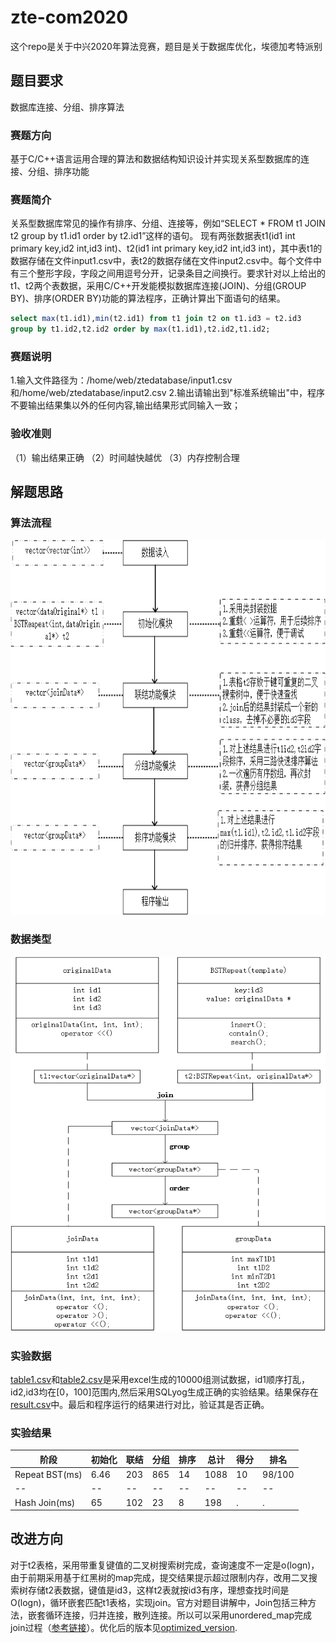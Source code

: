 # zte-com2020
这个repo是关于中兴2020年算法竞赛，题目是关于数据库优化，埃德加考特派别
## 题目要求 
数据库连接、分组、排序算法
### 赛题方向 
基于C/C++语言运用合理的算法和数据结构知识设计并实现关系型数据库的连接、分组、排序功能

### 赛题简介
  关系型数据库常见的操作有排序、分组、连接等，例如“SELECT * FROM t1 JOIN t2 group by t1.id1 order by t2.id1”这样的语句。
  现有两张数据表t1(id1 int primary key,id2 int,id3 int)、t2(id1 int primary key,id2 int,id3 int)，其中表t1的数据存储在文件input1.csv中，表t2的数据存储在文件input2.csv中。每个文件中有三个整形字段，字段之间用逗号分开，记录条目之间换行。要求针对以上给出的t1、t2两个表数据，采用C/C++开发能模拟数据库连接(JOIN)、分组(GROUP BY)、排序(ORDER BY)功能的算法程序，正确计算出下面语句的结果。
```sql
select max(t1.id1),min(t2.id1) from t1 join t2 on t1.id3 = t2.id3
group by t1.id2,t2.id2 order by max(t1.id1),t2.id2,t1.id2;
```
### 赛题说明
1.输入文件路径为：/home/web/ztedatabase/input1.csv和/home/web/ztedatabase/input2.csv
2.输出请输出到"标准系统输出"中，程序不要输出结果集以外的任何内容,输出结果形式同输入一致；

### 验收准则
（1）输出结果正确
（2）时间越快越优
（3）内存控制合理


## 解题思路
### 算法流程
<div align=center>
<img width = '600' height = '600' src = "https://github.com/missFuture/zte-com2020/blob/master/images/软件框架.png"/>
</div>

### 数据类型
<div align=center>
<img width = '600' height = '600' src = "https://github.com/missFuture/zte-com2020/blob/master/images/数据类型图.png"/>
</div>


### 实验数据
[table1.csv](https://github.com/missFuture/zte-com2020/blob/master/table1.csv)和[table2.csv](https://github.com/missFuture/zte-com2020/blob/master/table2.csv)是采用excel生成的10000组测试数据，id1顺序打乱，id2,id3均在[0，100]范围内,然后采用SQLyog生成正确的实验结果。结果保存在[result.csv](https://www.jianshu.com/p/ea6ec80ad5f2)中。最后和程序运行的结果进行对比，验证其是否正确。

### 实验结果
|阶段|初始化|联结|分组|排序|总计|得分|排名|
|--|--|--|--|--|--|--|--|
|Repeat BST(ms)|6.46|203|865|14|1088|10|98/100|
|--|--|--|--|--|--|--|--|
|Hash Join(ms)|65|102|23|8|198|.|.|

## 改进方向
对于t2表格，采用带重复键值的二叉树搜索树完成，查询速度不一定是o(logn)，由于前期采用基于红黑树的map完成，提交结果提示超过限制内存，改用二叉搜索树存储t2表数据，键值是id3，这样t2表就按id3有序，理想查找时间是O(logn)，循环嵌套匹配t1表格，实现join。官方对题目讲解中，Join包括三种方法，嵌套循环连接，归并连接，散列连接。所以可以采用unordered_map完成join过程（[参考链接](https://github.com/jueserencai/sql-query-implementation)）。优化后的版本见[optimized_version](https://github.com/missFuture/zte-com2020/blob/master/optimized_version.cpp).
